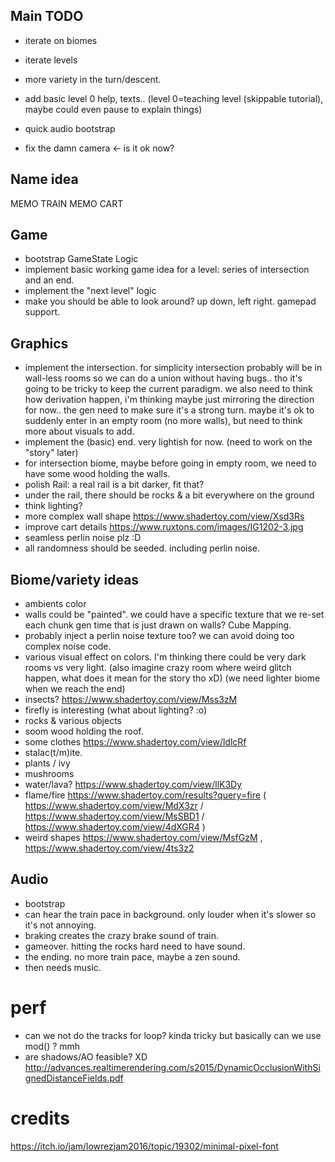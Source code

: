 ## Main TODO
- iterate on biomes
- iterate levels
- more variety in the turn/descent.
- add basic level 0 help, texts.. (level 0=teaching level (skippable tutorial), maybe could even pause to explain things)
- quick audio bootstrap

- fix the damn camera <- is it ok now?

## Name idea

MEMO TRAIN
MEMO CART

## Game
- bootstrap GameState Logic
- implement basic working game idea for a level: series of intersection and an end.
- implement the "next level" logic
- make you should be able to look around? up down, left right. gamepad support.

## Graphics
- implement the intersection. for simplicity intersection probably will be in wall-less rooms so we can do a union without having bugs.. tho it's going to be tricky to keep the current paradigm. we also need to think how derivation happen, i'm thinking maybe just mirroring the direction for now.. the gen need to make sure it's a strong turn. maybe it's ok to suddenly enter in an empty room (no more walls), but need to think more about visuals to add.
- implement the (basic) end. very lightish for now. (need to work on the "story" later)
- for intersection biome, maybe before going in empty room, we need to have some wood holding the walls.
- polish Rail: a real rail is a bit darker, fit that?
- under the rail, there should be rocks & a bit everywhere on the ground
- think lighting?
- more complex wall shape https://www.shadertoy.com/view/Xsd3Rs
- improve cart details https://www.ruxtons.com/images/IG1202-3.jpg
- seamless perlin noise plz :D
- all randomness should be seeded. including perlin noise.

## Biome/variety ideas

- ambients color
- walls could be "painted". we could have a specific texture that we re-set each chunk gen time that is just drawn on walls? Cube Mapping.
- probably inject a perlin noise texture too? we can avoid doing too complex noise code.
- various visual effect on colors. I'm thinking there could be very dark rooms vs very light. (also imagine crazy room where weird glitch happen, what does it mean for the story tho xD) (we need lighter biome when we reach the end)
- insects? https://www.shadertoy.com/view/Mss3zM
- firefly is interesting (what about lighting? :o)
- rocks & various objects
- soom wood holding the roof.
- some clothes https://www.shadertoy.com/view/ldlcRf
- stalac(t/m)ite.
- plants / ivy
- mushrooms
- water/lava? https://www.shadertoy.com/view/llK3Dy
- flame/fire https://www.shadertoy.com/results?query=fire ( https://www.shadertoy.com/view/MdX3zr / https://www.shadertoy.com/view/MsSBD1 / https://www.shadertoy.com/view/4dXGR4 )
- weird shapes https://www.shadertoy.com/view/MsfGzM , https://www.shadertoy.com/view/4ts3z2

## Audio

- bootstrap
- can hear the train pace in background. only louder when it's slower so it's not annoying.
- braking creates the crazy brake sound of train.
- gameover. hitting the rocks hard need to have sound.
- the ending. no more train pace, maybe a zen sound.
- then needs music.


# perf

- can we not do the tracks for loop? kinda tricky but basically can we use mod() ? mmh
- are shadows/AO feasible? XD http://advances.realtimerendering.com/s2015/DynamicOcclusionWithSignedDistanceFields.pdf



# credits

https://itch.io/jam/lowrezjam2016/topic/19302/minimal-pixel-font
